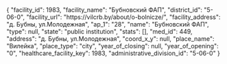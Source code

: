 {
    "facility_id": 1983,
    "facility_name": "Бубновский ФАП",
    "district_id": "5-06-0",
    "facility_url": "https:\/\/vilcrb.by\/about\/o-bolnicze\/",
    "facility_address": "д. Бубны, ул.Молодежная",
    "ap_1": "28",
    "name": "Бубновский ФАП",
    "type": null,
    "state": "public institution",
    "stats": [],
    "med_id": 449,
    "address": "д. Бубны, ул.Молодежная",
    "coord_x_y": null,
    "place_name": "Вилейка",
    "place_type": "city",
    "year_of_closing": null,
    "year_of_opening": "0",
    "healthcare_facility_key": 1983,
    "administrative_division_id": "5-06-0"
}